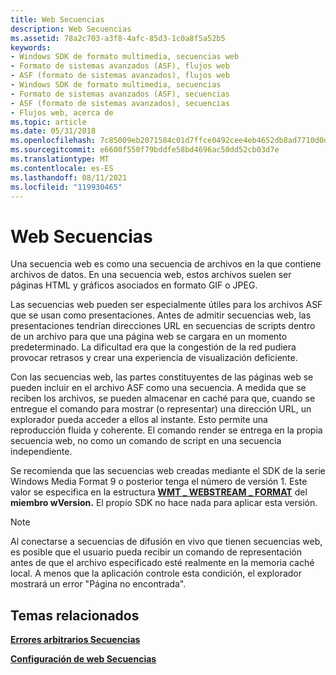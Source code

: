 ```yaml
---
title: Web Secuencias
description: Web Secuencias
ms.assetid: 78a2c703-a3f8-4afc-85d3-1c0a8f5a52b5
keywords:
- Windows SDK de formato multimedia, secuencias web
- Formato de sistemas avanzados (ASF), flujos web
- ASF (formato de sistemas avanzados), flujos web
- Windows SDK de formato multimedia, secuencias
- Formato de sistemas avanzados (ASF), secuencias
- ASF (formato de sistemas avanzados), secuencias
- Flujos web, acerca de
ms.topic: article
ms.date: 05/31/2018
ms.openlocfilehash: 7c85009eb2071584c01d7ffce0492cee4eb4652db8ad7710d0d909dd3ed21ab7
ms.sourcegitcommit: e6600f550f79bddfe58bd4696ac50dd52cb03d7e
ms.translationtype: MT
ms.contentlocale: es-ES
ms.lasthandoff: 08/11/2021
ms.locfileid: "119930465"
---
```

# <a name="web-streams"></a>Web Secuencias

Una secuencia web es como una secuencia de archivos en la que contiene archivos de datos. En una secuencia web, estos archivos suelen ser páginas HTML y gráficos asociados en formato GIF o JPEG.

Las secuencias web pueden ser especialmente útiles para los archivos ASF que se usan como presentaciones. Antes de admitir secuencias web, las presentaciones tendrían direcciones URL en secuencias de scripts dentro de un archivo para que una página web se cargara en un momento predeterminado. La dificultad era que la congestión de la red pudiera provocar retrasos y crear una experiencia de visualización deficiente.

Con las secuencias web, las partes constituyentes de las páginas web se pueden incluir en el archivo ASF como una secuencia. A medida que se reciben los archivos, se pueden almacenar en caché para que, cuando se entregue el comando para mostrar (o representar) una dirección URL, un explorador pueda acceder a ellos al instante. Esto permite una reproducción fluida y coherente. El comando render se entrega en la propia secuencia web, no como un comando de script en una secuencia independiente.

Se recomienda que las secuencias web creadas mediante el SDK de la serie Windows Media Format 9 o posterior tenga el número de versión 1. Este valor se especifica en la estructura [**WMT \_ WEBSTREAM \_ FORMAT**](/previous-versions/windows/desktop/api/Wmsdkidl/ns-wmsdkidl-wmt_webstream_format) del **miembro wVersion.** El propio SDK no hace nada para aplicar esta versión.

> [!Note]  
> Al conectarse a secuencias de difusión en vivo que tienen secuencias web, es posible que el usuario pueda recibir un comando de representación antes de que el archivo especificado esté realmente en la memoria caché local. A menos que la aplicación controle esta condición, el explorador mostrará un error "Página no encontrada".

 

## <a name="related-topics"></a>Temas relacionados

<dl> <dt>

[**Errores arbitrarios Secuencias**](arbitrary-streams.md)
</dt> <dt>

[**Configuración de web Secuencias**](configuring-web-streams.md)
</dt> </dl>

 

 




